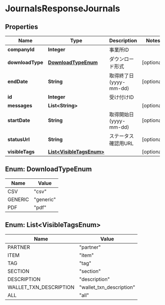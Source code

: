 

# JournalsResponseJournals

## Properties

Name | Type | Description | Notes
------------ | ------------- | ------------- | -------------
**companyId** | **Integer** | 事業所ID | 
**downloadType** | [**DownloadTypeEnum**](#DownloadTypeEnum) | ダウンロード形式 |  [optional]
**endDate** | **String** | 取得終了日 (yyyy-mm-dd) |  [optional]
**id** | **Integer** | 受け付けID | 
**messages** | **List&lt;String&gt;** |  |  [optional]
**startDate** | **String** | 取得開始日 (yyyy-mm-dd) |  [optional]
**statusUrl** | **String** | ステータス確認用URL |  [optional]
**visibleTags** | [**List&lt;VisibleTagsEnum&gt;**](#List&lt;VisibleTagsEnum&gt;) |  |  [optional]



## Enum: DownloadTypeEnum

Name | Value
---- | -----
CSV | &quot;csv&quot;
GENERIC | &quot;generic&quot;
PDF | &quot;pdf&quot;



## Enum: List&lt;VisibleTagsEnum&gt;

Name | Value
---- | -----
PARTNER | &quot;partner&quot;
ITEM | &quot;item&quot;
TAG | &quot;tag&quot;
SECTION | &quot;section&quot;
DESCRIPTION | &quot;description&quot;
WALLET_TXN_DESCRIPTION | &quot;wallet_txn_description&quot;
ALL | &quot;all&quot;



